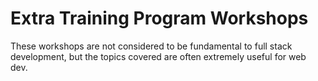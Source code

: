 # Extra Training Program Workshops
These workshops are not considered to be fundamental to full stack development, but the topics covered are often extremely useful for web dev.